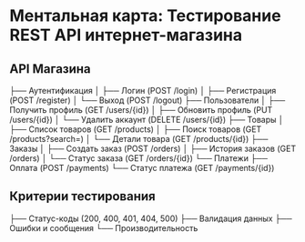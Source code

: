 # Ментальная карта: Тестирование REST API интернет-магазина

## API Магазина
├── Аутентификация
│   ├── Логин (POST /login)
│   ├── Регистрация (POST /register)
│   └── Выход (POST /logout)
├── Пользователи
│   ├── Получить профиль (GET /users/{id})
│   ├── Обновить профиль (PUT /users/{id})
│   └── Удалить аккаунт (DELETE /users/{id})
├── Товары
│   ├── Список товаров (GET /products)
│   ├── Поиск товаров (GET /products?search=)
│   └── Детали товара (GET /products/{id})
├── Заказы
│   ├── Создать заказ (POST /orders)
│   ├── История заказов (GET /orders)
│   └── Статус заказа (GET /orders/{id})
└── Платежи
    ├── Оплата (POST /payments)
    └── Статус платежа (GET /payments/{id})

## Критерии тестирования
├── Статус-коды (200, 400, 401, 404, 500)
├── Валидация данных
├── Ошибки и сообщения
└── Производительность
